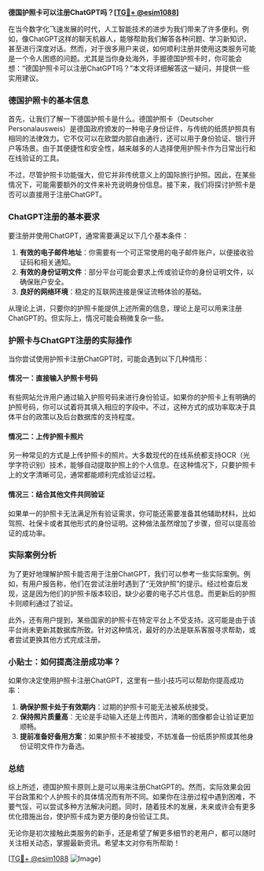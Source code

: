 **德国护照卡可以注册ChatGPT吗？[[TG💪+ @esim1088](https://t.me/s/esim1088)]**

在当今数字化飞速发展的时代，人工智能技术的进步为我们带来了许多便利。例如，像ChatGPT这样的聊天机器人，能够帮助我们解答各种问题、学习新知识，甚至进行深度对话。然而，对于很多用户来说，如何顺利注册并使用这类服务可能是一个令人困惑的问题。尤其是当你身处海外，手握德国护照卡时，你可能会想：“德国护照卡可以注册ChatGPT吗？”本文将详细解答这一疑问，并提供一些实用建议。

### 德国护照卡的基本信息

首先，让我们了解一下德国护照卡是什么。德国护照卡（Deutscher Personalausweis）是德国政府颁发的一种电子身份证件，与传统的纸质护照具有相同的法律效力。它不仅可以在欧盟内部自由通行，还可以用于身份验证、银行开户等场景。由于其便捷性和安全性，越来越多的人选择使用护照卡作为日常出行和在线验证的工具。

不过，尽管护照卡功能强大，但它并非传统意义上的国际旅行护照。因此，在某些情况下，可能需要额外的文件来补充说明身份信息。接下来，我们将探讨护照卡是否可以直接用于注册ChatGPT。

### ChatGPT注册的基本要求

要注册并使用ChatGPT，通常需要满足以下几个基本条件：

1. **有效的电子邮件地址**：你需要有一个可正常使用的电子邮件账户，以便接收验证码和相关通知。
2. **有效的身份证明文件**：部分平台可能会要求上传或验证你的身份证明文件，以确保账户安全。
3. **良好的网络环境**：稳定的互联网连接是保证流畅体验的基础。

从理论上讲，只要你的护照卡能提供上述所需的信息，理论上是可以用来注册ChatGPT的。但实际上，情况可能会稍微复杂一些。

### 护照卡与ChatGPT注册的实际操作

当你尝试使用护照卡注册ChatGPT时，可能会遇到以下几种情形：

#### 情况一：直接输入护照卡号码

有些网站允许用户通过输入护照号码来进行身份验证。如果你的护照卡上有明确的护照号码，你可以试着将其填入相应的字段中。不过，这种方式的成功率取决于具体平台的政策以及后台数据库的支持程度。

#### 情况二：上传护照卡照片

另一种常见的方式是上传护照卡的照片。大多数现代的在线系统都支持OCR（光学字符识别）技术，能够自动提取护照上的个人信息。在这种情况下，只要护照卡上的文字清晰可见，通常都能顺利完成验证过程。

#### 情况三：结合其他文件共同验证

如果单一的护照卡无法满足所有验证需求，你可能还需要准备其他辅助材料，比如驾照、社保卡或者其他形式的身份证明。这种做法虽然增加了步骤，但可以提高验证的成功率。

### 实际案例分析

为了更好地理解护照卡能否用于注册ChatGPT，我们可以参考一些实际案例。例如，有用户报告称，他们在尝试注册时遇到了“无效护照”的提示。经过检查后发现，这是因为他们的护照卡版本较旧，缺少必要的电子芯片信息。而更新后的护照卡则顺利通过了验证。

此外，还有用户提到，某些国家的护照卡在特定平台上不受支持。这可能是由于该平台尚未更新其数据库所致。针对这种情况，最好的办法是联系客服寻求帮助，或者尝试更换其他方式完成注册。

### 小贴士：如何提高注册成功率？

如果你决定使用护照卡注册ChatGPT，这里有一些小技巧可以帮助你提高成功率：

1. **确保护照卡处于有效期内**：过期的护照卡可能无法被系统接受。
2. **保持照片质量高**：无论是手动输入还是上传图片，清晰的图像都会让验证更加顺畅。
3. **提前准备好备用方案**：如果护照卡不被接受，不妨准备一份纸质护照或其他身份证明文件作为备选。

### 总结

综上所述，德国护照卡原则上是可以用来注册ChatGPT的。然而，实际效果会因平台政策和个人护照卡的具体情况而有所不同。如果你在注册过程中遇到困难，不要气馁，可以尝试多种方法解决问题。同时，随着技术的发展，未来或许会有更多优化措施出台，使护照卡成为更方便的身份验证工具。

无论你是初次接触此类服务的新手，还是希望了解更多细节的老用户，都可以随时关注相关动态，掌握最新资讯。希望本文对你有所帮助！

[[TG💪+ @esim1088](https://t.me/s/esim1088) ![Image](https://i.postimg.cc/4NQfJmqS/Snipaste-2025-05-13-00-14-12.png)]